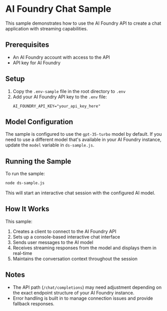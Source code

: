 # AI Foundry Chat Sample

This sample demonstrates how to use the AI Foundry API to create a chat application with streaming capabilities. 

## Prerequisites

- An AI Foundry account with access to the API
- API key for AI Foundry

## Setup

1. Copy the `.env-sample` file in the root directory to `.env`
2. Add your AI Foundry API key to the `.env` file:
   ```
   AI_FOUNDRY_API_KEY="your_api_key_here"
   ```

## Model Configuration

The sample is configured to use the `gpt-35-turbo` model by default. If you need to use a different model that's available in your AI Foundry instance, update the `model` variable in `ds-sample.js`.

## Running the Sample

To run the sample:

```bash
node ds-sample.js
```

This will start an interactive chat session with the configured AI model.

## How It Works

This sample:

1. Creates a client to connect to the AI Foundry API
2. Sets up a console-based interactive chat interface
3. Sends user messages to the AI model
4. Receives streaming responses from the model and displays them in real-time
5. Maintains the conversation context throughout the session

## Notes

- The API path (`/chat/completions`) may need adjustment depending on the exact endpoint structure of your AI Foundry instance.
- Error handling is built in to manage connection issues and provide fallback responses.